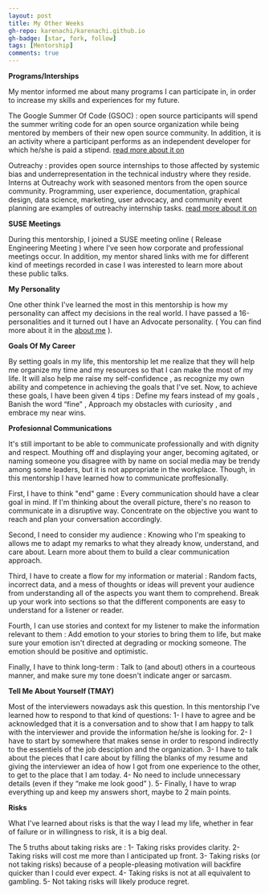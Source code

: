 ```yaml
---
layout: post
title: My Other Weeks 
gh-repo: karenachi/karenachi.github.io
gh-badge: [star, fork, follow]
tags: [Mentorship]
comments: true
---
```


**Programs/Interships**

My mentor informed me about many programs I can participate in, in order to increase my skills and experiences for my future.

The Google Summer Of Code (GSOC) : open source participants will spend the summer writing code for an open source organization while being mentored by members of their new                                      open source community. In addition, it is an activity where a participant performs as an independent developer for which he/she is paid a                                      stipend.
[read more about it on]( https://google.github.io/gsocguides/student/ )

Outreachy : provides open source internships to those affected by systemic bias and underrepresentation in the technical industry where they reside. Interns at Outreachy work             with seasoned mentors from the open source community. Programming, user experience, documentation, graphical design, data science, marketing, user advocacy, and               community event planning are examples of outreachy internship tasks.
[read more about it on](https://www.outreachy.org/ )

**SUSE Meetings**

During this mentorship, I joined a SUSE meeting online ( Release Engineering Meeting ) where I've seen how corporate and professional meetings occur. In addition, my mentor shared links with me for different kind of meetings recorded in case I was interested to learn more about these public talks. 

**My Personality**

One other think I've learned the most in this mentorship is how my personality can affect my decisions in the real world. I have passed a 16-personalities and it turned out I have an Advocate personality. ( You can find more about it in the [about me](https://karenachi.github.io/aboutme/) ).

**Goals Of My Career**

By setting goals in my life, this mentorship let me realize that they will help me organize my time and my resources so that I can make the most of my life. It will also help me raise my self-confidence , as recognize my own ability and competence in achieving the goals that I've set. 
Now, to achieve these goals, I have been given 4 tips : Define my fears instead of my goals , Banish the word “fine" , Approach my obstacles with curiosity , and embrace my near wins.

**Profesionnal Communications**

It's still important to be able to communicate professionally and with dignity and respect. Mouthing off and displaying your anger, becoming agitated, or naming someone you disagree with by name on social media may be trendy among some leaders, but it is not appropriate in the workplace. 
Though, in this mentorship I have learned how to communicate proffesionally.

First, I have to think "end" game : Every communication should have a clear goal in mind. If I'm thinking about the overall picture, there's no reason to communicate in a disruptive way. Concentrate on the objective you want to reach and plan your conversation accordingly.

Second, I need to consider my audience : Knowing who I'm speaking to allows me to adapt my remarks to what they already know, understand, and care about. Learn more about them to build a clear communication approach.

Third, I have to create a flow for my information or material : Random facts, incorrect data, and a mess of thoughts or ideas will prevent your audience from understanding all of the aspects you want them to comprehend. Break up your work into sections so that the different components are easy to understand for a listener or reader.

Fourth, I can use stories and context for my listener to make the information relevant to them : Add emotion to your stories to bring them to life, but make sure your emotion isn't directed at degrading or mocking someone. The emotion should be positive and optimistic.

Finally, I have to think long-term : Talk to (and about) others in a courteous manner, and make sure my tone doesn't indicate anger or sarcasm.

**Tell Me About Yourself (TMAY)**

Most of the interviewers nowadays ask this question. In this mentorship I've learned how to respond to that kind of questions:
1- I have to agree and be acknowledged that it is a conversation and to show that I am happy to talk with the interviewer and provide the information he/she is looking for.
2- I have to start by somewhere that makes sense in order to respond indirectly to the essentiels of the job desciption and the organization.
3- I have to talk about the pieces that I care about by filling the blanks of my resume and giving the interviewer an idea of how I got from one experience to the other, to get to the place that I am today.
4- No need to include unnecessary details (even if they “make me look good” ).
5- Finally, I have to wrap everything up and keep my answers short, maybe to 2 main points. 

**Risks**

What I've learned about risks is that the way I lead my life, whether in fear of failure or in willingness to risk, it is a big deal.

The 5 truths about taking risks are : 
1- Taking risks provides clarity.
2- Taking risks will cost me more than I anticipated up front.
3- Taking risks (or not taking risks) because of a people-pleasing motivation will backfire quicker than I could ever expect.
4- Taking risks is not at all equivalent to gambling.
5- Not taking risks will likely produce regret. 





